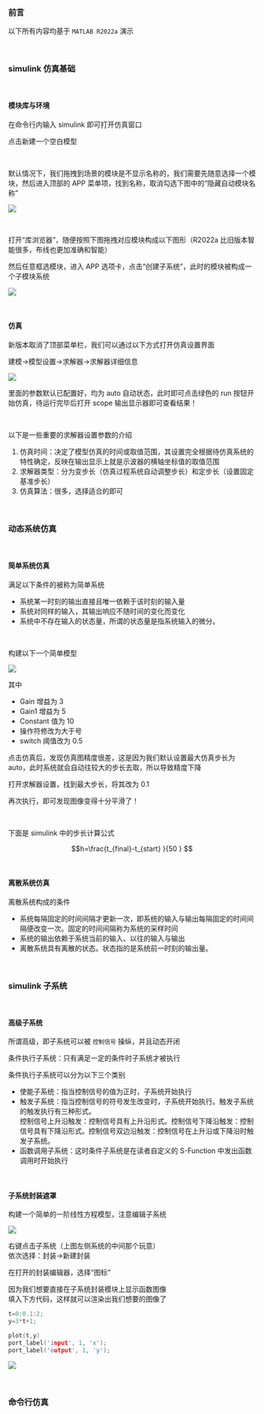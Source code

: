 ### 前言

以下所有内容均基于 `MATLAB R2022a` 演示

<br>

### simulink 仿真基础

<br>

#### 模块库与环境

在命令行内输入 simulink 即可打开仿真窗口

点击新建一个空白模型

<br>

默认情况下，我们拖拽到场景的模块是不显示名称的，我们需要先随意选择一个模块，然后进入顶部的 APP 菜单项，找到名称，取消勾选下图中的“隐藏自动模块名称”

![](./img/simulink/s1.png)

<br>

打开“库浏览器”，随便按照下图拖拽对应模块构成以下图形（R2022a 比旧版本智能很多，布线也更加准确和智能）

然后任意框选模块，进入 APP 选项卡，点击“创建子系统”，此时的模块被构成一个子模块系统

![](./img/simulink/s2.png)

<br>

#### 仿真

新版本取消了顶部菜单栏，我们可以通过以下方式打开仿真设置界面

建模->模型设置->求解器->求解器详细信息

![](./img/simulink/s3.png)

里面的参数默认已配置好，均为 auto 自动状态，此时即可点击绿色的 run 按钮开始仿真，待运行完毕后打开 scope 输出显示器即可查看结果！

<br>

以下是一些重要的求解器设置参数的介绍

1. 仿真时间：决定了模型仿真的时间或取值范围，其设置完全根据待仿真系统的特性确定，反映在输出显示上就是示波器的横轴坐标值的取值范围
2. 求解器类型：分为变步长（仿真过程系统自动调整步长）和定步长（设置固定基准步长）
3. 仿真算法：很多，选择适合的即可

<br>

### 动态系统仿真

<br>

#### 简单系统仿真

满足以下条件的被称为简单系统

- 系统某一时刻的输出直接且唯一依赖于该时刻的输入量
- 系统对同样的输入，其输出响应不随时间的变化而变化
- 系统中不存在输入的状态量，所谓的状态量是指系统输入的微分。

<br>

构建以下一个简单模型

![](./img/simulink/s4.png)

其中

- Gain 增益为 3
- Gain1 增益为 5
- Constant 值为 10
- 操作符修改为大于号
- switch 阈值改为 0.5

点击仿真后，发现仿真图精度很差，这是因为我们默认设置最大仿真步长为 auto，此时系统就会自动往较大的步长去取，所以导致精度下降

打开求解器设置，找到最大步长，将其改为 0.1

再次执行，即可发现图像变得十分平滑了！

<br>

下面是 simulink 中的步长计算公式

$$h=\frac{t_{final}-t_{start} }{50 } $$

<br>

#### 离散系统仿真

离散系统构成的条件

- 系统每隔固定的时间间隔才更新一次，即系统的输入与输出每隔固定的时间间隔便改变一次。固定的时间间隔称为系统的采样时间
- 系统的输出依赖于系统当前的输入、以往的输入与输出
- 离散系统具有离散的状态。状态指的是系统前一时刻的输出量。

<br>

### simulink 子系统

<br>

#### 高级子系统

所谓高级，即子系统可以被 `控制信号` 操纵，并且动态开闭

条件执行子系统：只有满足一定的条件时子系统才被执行

条件执行子系统可以分为以下三个类别

- 使能子系统：指当控制信号的值为正时，子系统开始执行
- 触发子系统：指当控制信号的符号发生改变时，子系统开始执行。触发子系统的触发执行有三种形式。  
  控制信号上升沿触发：控制信号具有上升沿形式。控制信号下降沿触发：控制信号具有下降沿形式。控制信号双边沿触发：控制信号在上升沿或下降沿时触发子系统。
- 函数调用子系统：这时条件子系统是在读者自定义的 S-Function 中发出函数调用时开始执行

<br>

#### 子系统封装遮罩

构建一个简单的一阶线性方程模型，注意编辑子系统

![](./img/simulink/s5.png)

右键点击子系统（上图左侧系统的中间那个玩意）  
依次选择：封装->新建封装

在打开的封装编辑器，选择“图标”

因为我们想要直接在子系统封装模块上显示函数图像  
填入下方代码，这样就可以渲染出我们想要的图像了

```c
t=0:0.1:2;
y=3*t+1;

plot(t,y)
port_label('input', 1, 'x');
port_label('output', 1, 'y');
```

![](./img/simulink/s6.png)

<br>

### 命令行仿真

<br>

####
